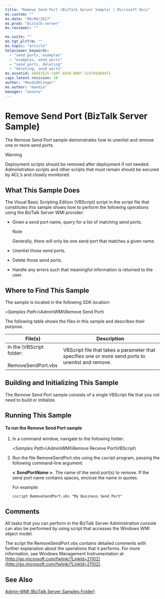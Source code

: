 ```yaml
---
title: "Remove Send Port (BizTalk Server Sample) | Microsoft Docs"
ms.custom: ""
ms.date: "06/08/2017"
ms.prod: "biztalk-server"
ms.reviewer: ""

ms.suite: ""
ms.tgt_pltfrm: ""
ms.topic: "article"
helpviewer_keywords: 
  - "send ports, examples"
  - "examples, send ports"
  - "send ports, deleting"
  - "deleting, send ports"
ms.assetid: e6643525-fa9f-4d39-880f-314749a68471
caps.latest.revision: 10
author: "MandiOhlinger"
ms.author: "mandia"
manager: "anneta"
---
```

# Remove Send Port (BizTalk Server Sample)
The Remove Send Port sample demonstrates how to unenlist and remove one or more send ports.  
  
> [!WARNING]
>  Deployment scripts should be removed after deployment if not needed. Administration scripts and other scripts that must remain should be secured by ACL’s and closely monitored.  
  
## What This Sample Does  
 The Visual Basic Scripting Edition (VBScript) script in the script file that constitutes this sample shows how to perform the following operations using the BizTalk Server WMI provider:  
  
-   Given a send port name, query for a list of matching send ports.  
  
    > [!NOTE]
    >  Generally, there will only be one send port that matches a given name.  
  
-   Unenlist those send ports.  
  
-   Delete those send ports.  
  
-   Handle any errors such that meaningful information is returned to the user.  
  
## Where to Find This Sample  
 The sample is located in the following SDK location:  
  
 \<*Samples Path*\>\Admin\WMI\Remove Send Port\  
  
 The following table shows the files in this sample and describes their purpose.  
  
|File(s)|Description|  
|---------------|-----------------|  
|In the \VBScript folder:<br /><br /> RemoveSendPort.vbs|VBScript file that takes a parameter that specifies one or more send ports to unenlist and remove.|  
  
## Building and Initializing This Sample  
 The Remove Send Port sample consists of a single VBScript file that you not need to build or initialize.  
  
## Running This Sample  
  
#### To run the Remove Send Port sample  
  
1.  In a command window, navigate to the following folder:  
  
     \<*Samples Path*\>\Admin\WMI\Remove Receive Port\VBScript\  
  
2.  Run the file RemoveSendPort.vbs using the cscript program, passing the following command-line argument:  
  
     **\<**
     ***SendPortName* \>.** The name of the send port(s) to remove. If the send port name contains spaces, enclose the name in quotes.  
  
     For example:  
  
    ```  
    cscript RemoveSendPort.vbs "My Business Send Port"  
    ```  
  
## Comments  
 All tasks that you can perform in the BizTalk Server Administration console can also be performed by using script that accesses the Windows WMI object model.  
  
 The script file RemoveSendPort.vbs contains detailed comments with further explanation about the operations that it performs. For more information, see Windows Management Instrumentation at [http://go.microsoft.com/fwlink/?LinkId=21102](http://go.microsoft.com/fwlink/?LinkId=21102).  
  
## See Also  
 [Admin-WMI (BizTalk Server Samples Folder)](../core/admin-wmi-biztalk-server-samples-folder.md)
